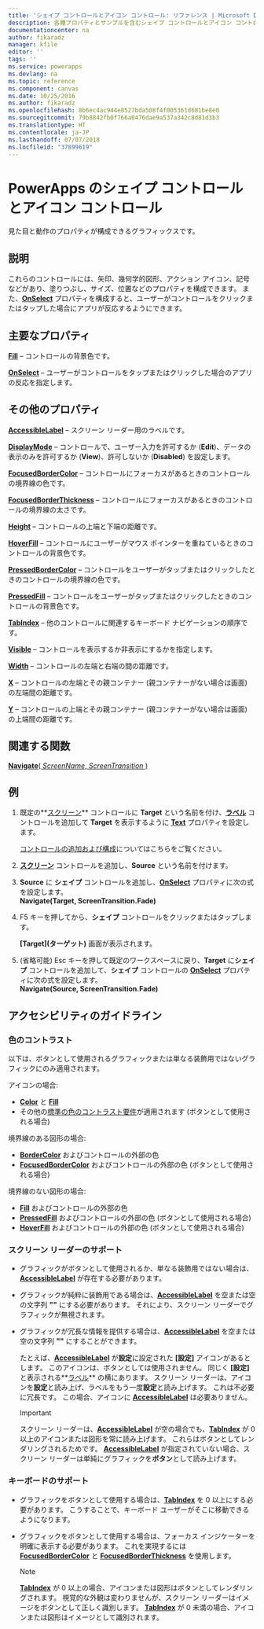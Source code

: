 ```yaml
---
title: 'シェイプ コントロールとアイコン コントロール: リファレンス | Microsoft Docs'
description: 各種プロパティとサンプルを含むシェイプ コントロールとアイコン コントロールに関する情報
documentationcenter: na
author: fikaradz
manager: kfile
editor: ''
tags: ''
ms.service: powerapps
ms.devlang: na
ms.topic: reference
ms.component: canvas
ms.date: 10/25/2016
ms.author: fikaradz
ms.openlocfilehash: 8b6ec4ac944e8527bda508f4f005361d681be8e0
ms.sourcegitcommit: 79b8842fb0f766a0476dae9a537a342c8d81d3b3
ms.translationtype: HT
ms.contentlocale: ja-JP
ms.lasthandoff: 07/07/2018
ms.locfileid: "37899619"
---
```

# <a name="shape-controls-and-icon-controls-in-powerapps"></a>PowerApps のシェイプ コントロールとアイコン コントロール
見た目と動作のプロパティが構成できるグラフィックスです。

## <a name="description"></a>説明
これらのコントロールには、矢印、幾何学的図形、アクション アイコン、記号などがあり、塗りつぶし、サイズ、位置などのプロパティを構成できます。 また、**[OnSelect](properties-core.md)** プロパティを構成すると、ユーザーがコントロールをクリックまたはタップした場合にアプリが反応するようにできます。

## <a name="key-properties"></a>主要なプロパティ
**[Fill](properties-color-border.md)** – コントロールの背景色です。

**[OnSelect](properties-core.md)** – ユーザーがコントロールをタップまたはクリックした場合のアプリの反応を指定します。

## <a name="additional-properties"></a>その他のプロパティ
**[AccessibleLabel](properties-accessibility.md)** – スクリーン リーダー用のラベルです。

**[DisplayMode](properties-core.md)** – コントロールで、ユーザー入力を許可するか (**Edit**)、データの表示のみを許可するか (**View**)、許可しないか (**Disabled**) を設定します。

**[FocusedBorderColor](properties-color-border.md)** – コントロールにフォーカスがあるときのコントロールの境界線の色です。

**[FocusedBorderThickness](properties-color-border.md)** – コントロールにフォーカスがあるときのコントロールの境界線の太さです。

**[Height](properties-size-location.md)** – コントロールの上端と下端の距離です。

**[HoverFill](properties-color-border.md)** – コントロールにユーザーがマウス ポインターを重ねているときのコントロールの背景色です。

**[PressedBorderColor](properties-color-border.md)** – コントロールをユーザーがタップまたはクリックしたときのコントロールの境界線の色です。

**[PressedFill](properties-color-border.md)** – コントロールをユーザーがタップまたはクリックしたときのコントロールの背景色です。

**[TabIndex](properties-accessibility.md)** – 他のコントロールに関連するキーボード ナビゲーションの順序です。

**[Visible](properties-core.md)** – コントロールを表示するか非表示にするかを指定します。

**[Width](properties-size-location.md)** – コントロールの左端と右端の間の距離です。

**[X](properties-size-location.md)** – コントロールの左端とその親コンテナー (親コンテナーがない場合は画面) の左端間の距離です。

**[Y](properties-size-location.md)** – コントロールの上端とその親コンテナー (親コンテナーがない場合は画面) の上端間の距離です。

## <a name="related-functions"></a>関連する関数

[**Navigate**( *ScreenName*, *ScreenTransition* )](../functions/function-navigate.md)

## <a name="example"></a>例

1. 既定の**[スクリーン](control-screen.md)** コントロールに **Target** という名前を付け、**[ラベル](control-text-box.md)** コントロールを追加して **Target** を表示するように **[Text](properties-core.md)** プロパティを設定します。

    [コントロールの追加および構成](../add-configure-controls.md)についてはこちらをご覧ください。

2. **[スクリーン](control-screen.md)** コントロールを追加し、**Source** という名前を付けます。
3. **Source** に **シェイプ** コントロールを追加し、**[OnSelect](properties-core.md)** プロパティに次の式を設定します。<br>**Navigate(Target, ScreenTransition.Fade)**
4. F5 キーを押してから、**シェイプ** コントロールをクリックまたはタップします。

    **[Target]\(ターゲット)** 画面が表示されます。

5. (省略可能) Esc キーを押して既定のワークスペースに戻り、**Target** に**シェイプ** コントロールを追加して、**シェイプ** コントロールの **[OnSelect](properties-core.md)** プロパティに次の式を設定します。
   <br>**Navigate(Source, ScreenTransition.Fade)**


## <a name="accessibility-guidelines"></a>アクセシビリティのガイドライン

### <a name="color-contrast"></a>色のコントラスト

以下は、ボタンとして使用されるグラフィックまたは単なる装飾用ではないグラフィックにのみ適用されます。

アイコンの場合:
* **[Color](properties-color-border.md)** と **[Fill](properties-color-border.md)**
* その他の[標準の色のコントラスト要件](../accessible-apps-color.md)が適用されます (ボタンとして使用される場合)

境界線のある図形の場合:
* **[BorderColor](properties-color-border.md)** およびコントロールの外部の色
* **[FocusedBorderColor](properties-color-border.md)** およびコントロールの外部の色 (ボタンとして使用される場合)

境界線のない図形の場合:
* **[Fill](properties-color-border.md)** およびコントロールの外部の色
* **[PressedFill](properties-color-border.md)** およびコントロールの外部の色 (ボタンとして使用される場合)
* **[HoverFill](properties-color-border.md)** およびコントロールの外部の色 (ボタンとして使用される場合)

### <a name="screen-reader-support"></a>スクリーン リーダーのサポート
* グラフィックがボタンとして使用されるか、単なる装飾用ではない場合は、**[AccessibleLabel](properties-accessibility.md)** が存在する必要があります。
* グラフィックが純粋に装飾用である場合は、**[AccessibleLabel](properties-accessibility.md)** を空または空の文字列 **""** にする必要があります。 それにより、スクリーン リーダーでグラフィックが無視されます。
* グラフィックが冗長な情報を提供する場合は、**[AccessibleLabel](properties-accessibility.md)** を空または空の文字列 **""** にすることができます。

    たとえば、**[AccessibleLabel](properties-accessibility.md)** が**設定**に設定された **[設定]** アイコンがあるとします。 このアイコンは、ボタンとしては使用されません。 同じく **[設定]** と表示される**[ラベル](control-text-box.md)** の横にあります。 スクリーン リーダーは、アイコンを**設定**と読み上げ、ラベルをもう一度**設定**と読み上げます。 これは不必要に冗長です。 この場合、アイコンに **[AccessibleLabel](properties-accessibility.md)** は必要ありません。

    > [!IMPORTANT]
    > スクリーン リーダーは、**[AccessibleLabel](properties-accessibility.md)** が空の場合でも、**[TabIndex](properties-accessibility.md)** が 0 以上のアイコンまたは図形を常に読み上げます。 これらはボタンとしてレンダリングされるためです。 **[AccessibleLabel](properties-accessibility.md)** が指定されていない場合、スクリーン リーダーは単純にグラフィックを**ボタン**として読み上げます。

### <a name="keyboard-support"></a>キーボードのサポート
* グラフィックをボタンとして使用する場合は、**[TabIndex](properties-accessibility.md)** を 0 以上にする必要があります。 こうすることで、キーボード ユーザーがそこに移動できるようになります。
* グラフィックをボタンとして使用する場合は、フォーカス インジケーターを明確に表示する必要があります。 これを実現するには **[FocusedBorderColor](properties-color-border.md)** と **[FocusedBorderThickness](properties-color-border.md)** を使用します。

    > [!NOTE]
  > **[TabIndex](properties-accessibility.md)** が 0 以上の場合、アイコンまたは図形はボタンとしてレンダリングされます。 視覚的な外観は変わりませんが、スクリーン リーダーはイメージをボタンとして正しく識別します。 **[TabIndex](properties-accessibility.md)** が 0 未満の場合、アイコンまたは図形はイメージとして識別されます。
